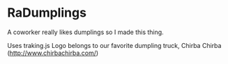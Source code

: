 # RaDumplings

A coworker really likes dumplings so I made this thing.

Uses traking.js
Logo belongs to our favorite dumpling truck, Chirba Chirba (http://www.chirbachirba.com/)
